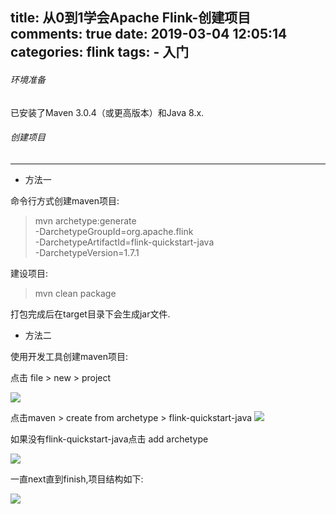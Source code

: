 title: 从0到1学会Apache Flink-创建项目
comments: true
date: 2019-03-04 12:05:14
categories: flink
tags:
	- 入门
---

###### 环境准备 ######
已安装了Maven 3.0.4（或更高版本）和Java 8.x.

###### 创建项目 ######
---
* 方法一

命令行方式创建maven项目:
>mvn archetype:generate                                
>      -DarchetypeGroupId=org.apache.flink              
>      -DarchetypeArtifactId=flink-quickstart-java      
>      -DarchetypeVersion=1.7.1

<!--more-->

建设项目:
>mvn clean package

打包完成后在target目录下会生成jar文件.

* 方法二

使用开发工具创建maven项目:

点击 file > new > project

![](https://i.imgur.com/aVfKDq0.png)

点击maven > create from archetype > flink-quickstart-java
![](https://i.imgur.com/EjRJw7D.png)

如果没有flink-quickstart-java点击 add archetype

![](https://i.imgur.com/1LpWaUw.png)

一直next直到finish,项目结构如下:

![](https://i.imgur.com/YsO2OOh.png)




